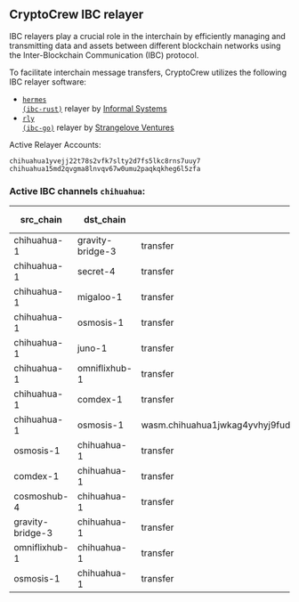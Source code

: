 ## CryptoCrew IBC relayer
IBC relayers play a crucial role in the interchain by efficiently managing and transmitting data and assets between different blockchain networks using the Inter-Blockchain Communication (IBC) protocol.

To facilitate interchain message transfers, CryptoCrew utilizes the following IBC relayer software: 
- <a href="https://github.com/informalsystems/hermes"><code>hermes (ibc-rust)</code></a> relayer by [Informal Systems](https://github.com/informalsystems)
- <a href="https://github.com/cosmos/relayer"><code>rly (ibc-go)</code></a> relayer by [Strangelove Ventures](https://github.com/strangelove-ventures)

Active Relayer Accounts:
```
chihuahua1yvejj22t78s2vfk7slty2d7fs5lkc8rns7uuy7
chihuahua15md2qvgma8lnvqv67w0umu2paqkqkheg6l5zfa
```

### Active IBC channels `chihuahua`:
| src_chain | dst_chain | IBC port | IBC channel |
| --------------- | --------------- | ------------ | ------------------- |
| chihuahua-1 | gravity-bridge-3 | transfer | channel-15 |
| chihuahua-1 | secret-4 | transfer | channel-16 |
| chihuahua-1 | migaloo-1 | transfer | channel-39 |
| chihuahua-1 | osmosis-1 | transfer | channel-7 |
| chihuahua-1 | juno-1 | transfer | channel-11 |
| chihuahua-1 | omniflixhub-1 | transfer | channel-17 |
| chihuahua-1 | comdex-1 | transfer | channel-37 |
| chihuahua-1 | osmosis-1 | wasm.chihuahua1jwkag4yvhyj9fuddtkygvavya8hmdjuzmgxwg9vp3lw9twv6lrcq9mgl52 | channel-73 |
| osmosis-1 | chihuahua-1 | transfer | channel-113 |
| comdex-1 | chihuahua-1 | transfer | channel-61 |
| cosmoshub-4 | chihuahua-1 | transfer | channel-576 |
| gravity-bridge-3 | chihuahua-1 | transfer | channel-34 |
| omniflixhub-1 | chihuahua-1 | transfer | channel-5 |
| osmosis-1 | chihuahua-1 | transfer | channel-11348 |